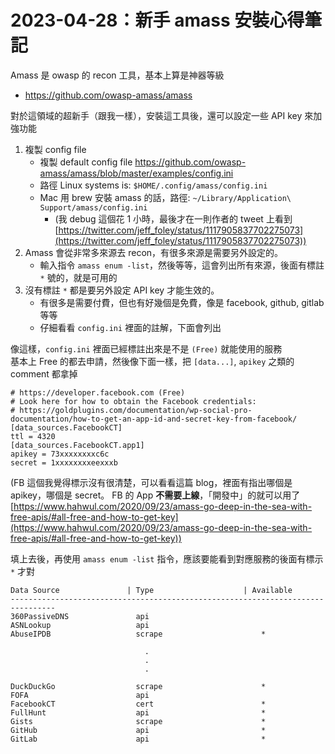 # 2023-04-28：新手 amass 安裝心得筆記

Amass 是 owasp 的 recon 工具，基本上算是神器等級
- https://github.com/owasp-amass/amass

對於這領域的超新手（跟我一樣），安裝這工具後，還可以設定一些 API key 來加強功能  

1. 複製 config file
    - 複製 default config file https://github.com/owasp-amass/amass/blob/master/examples/config.ini
    - 路徑 Linux systems is: `$HOME/.config/amass/config.ini`
    - Mac 用 brew 安裝 amass 的話，路徑:  `~/Library/Application\ Support/amass/config.ini`
      - (我 debug 這個花 1 小時，最後才在一則作者的 tweet 上看到 [https://twitter.com/jeff_foley/status/1117905837702275073](https://twitter.com/jeff_foley/status/1117905837702275073))
2. Amass 會從非常多來源去 recon，有很多來源是需要另外設定的。
    - 輸入指令 `amass enum -list`，然後等等，這會列出所有來源，後面有標註 `*` 號的，就是可用的
3. 沒有標註 `*` 都是要另外設定 API key 才能生效的。
    - 有很多是需要付費，但也有好幾個是免費，像是 facebook, github, gitlab 等等
    - 仔細看看 `config.ini` 裡面的註解，下面會列出

像這樣，`config.ini` 裡面已經標註出來是不是 `(Free)` 就能使用的服務  
基本上 Free 的都去申請，然後像下面一樣，把 `[data...]`, `apikey` 之類的 comment 都拿掉  
```
# https://developer.facebook.com (Free)
# Look here for how to obtain the Facebook credentials:
# https://goldplugins.com/documentation/wp-social-pro-documentation/how-to-get-an-app-id-and-secret-key-from-facebook/
[data_sources.FacebookCT]
ttl = 4320
[data_sources.FacebookCT.app1]
apikey = 73xxxxxxxxc6c
secret = 1xxxxxxxxeexxxb
```
(FB 這個我覺得標示沒有很清楚，可以看看這篇 blog，裡面有指出哪個是 apikey，哪個是 secret。 FB 的 App **不需要上線**，「開發中」的就可以用了 [https://www.hahwul.com/2020/09/23/amass-go-deep-in-the-sea-with-free-apis/#all-free-and-how-to-get-key](https://www.hahwul.com/2020/09/23/amass-go-deep-in-the-sea-with-free-apis/#all-free-and-how-to-get-key))

填上去後，再使用 `amass enum -list` 指令，應該要能看到對應服務的後面有標示 `*` 才對  

```
Data Source               | Type                    | Available
--------------------------------------------------------------------------------
360PassiveDNS               api
ASNLookup                   api
AbuseIPDB                   scrape                      *
    
                              .
                              .
                              .

DuckDuckGo                  scrape                      *
FOFA                        api
FacebookCT                  cert                        *
FullHunt                    api                         *
Gists                       scrape                      *
GitHub                      api                         *
GitLab                      api                         *
```